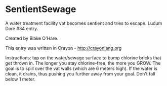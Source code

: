 # SentientSewage
A water treatment facility vat becomes sentient and tries to escape. Ludum Dare #34 entry. 

Created by Blake O'Hare.

This entry was written in Crayon - http://crayonlang.org

Instructions: tap on the water/sewage surface to bump chlorine bricks that get thrown in. 
The longer you stay chlorine-free, the more you GROW. The goal is to spill over the vat walls 
(which are 6 meters high). If the water is clean, it drains, thus pushing you further away
from your goal. Don't fall below 1 meter. 
